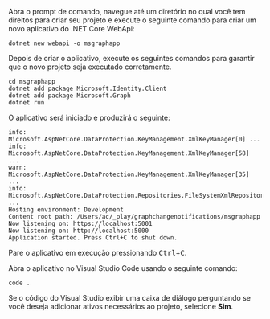 <!-- markdownlint-disable MD002 MD041 -->

Abra o prompt de comando, navegue até um diretório no qual você tem direitos para criar seu projeto e execute o seguinte comando para criar um novo aplicativo do .NET Core WebApi:

```shell
dotnet new webapi -o msgraphapp
```

Depois de criar o aplicativo, execute os seguintes comandos para garantir que o novo projeto seja executado corretamente.

  ```shell
  cd msgraphapp
  dotnet add package Microsoft.Identity.Client
  dotnet add package Microsoft.Graph
  dotnet run
  ```

  O aplicativo será iniciado e produzirá o seguinte:

  ```shell
  info: Microsoft.AspNetCore.DataProtection.KeyManagement.XmlKeyManager[0] ...
  info: Microsoft.AspNetCore.DataProtection.KeyManagement.XmlKeyManager[58] ...
  warn: Microsoft.AspNetCore.DataProtection.KeyManagement.XmlKeyManager[35] ...
  info: Microsoft.AspNetCore.DataProtection.Repositories.FileSystemXmlRepository[39] ...
  Hosting environment: Development
  Content root path: /Users/ac/_play/graphchangenotifications/msgraphapp
  Now listening on: https://localhost:5001
  Now listening on: http://localhost:5000
  Application started. Press Ctrl+C to shut down.
  ```

Pare o aplicativo em execução pressionando <kbd>Ctrl</kbd>+<kbd>C</kbd>.

Abra o aplicativo no Visual Studio Code usando o seguinte comando:

```shell
code .
```

Se o código do Visual Studio exibir uma caixa de diálogo perguntando se você deseja adicionar ativos necessários ao projeto, selecione **Sim**.
